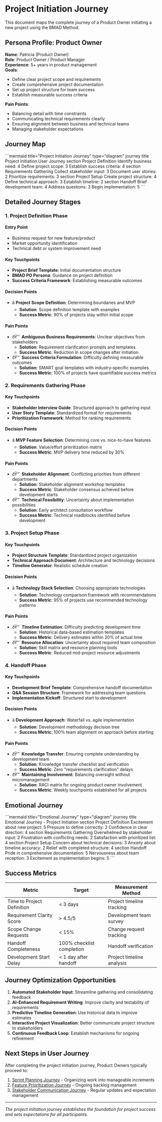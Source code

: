 ﻿# Project Initiation Journey

This document maps the complete journey of a Product Owner initiating a new project using the BMAD Method.

## Persona Profile: Product Owner

**Name**: Patricia (Product Owner)  
**Role**: Product Owner / Product Manager  
**Experience**: 5+ years in product management  
**Goals**:
- Define clear project scope and requirements
- Create comprehensive project documentation
- Set up project structure for team success
- Establish measurable success criteria

**Pain Points**:
- Balancing detail with time constraints
- Communicating technical requirements clearly
- Ensuring alignment between business and technical teams
- Managing stakeholder expectations

## Journey Map

\```mermaid title="Project Initiation Journey" type="diagram"
journey
    title Project Initiation User Journey
    section Project Definition
      Identify business need: 4
      Define project scope: 3
      Establish success criteria: 4
    section Requirements Gathering
      Collect stakeholder input: 3
      Document user stories: 2
      Prioritize requirements: 3
    section Project Setup
      Create project structure: 4
      Define technical approach: 3
      Establish timeline: 2
    section Handoff
      Brief development team: 4
      Address questions: 3
      Begin implementation: 5
\```

## Detailed Journey Stages

### 1. Project Definition Phase

#### Entry Point
- Business request for new feature/product
- Market opportunity identification
- Technical debt or system improvement need

#### Key Touchpoints
- **Project Brief Template**: Initial documentation structure
- **BMAD PO Persona**: Guidance on project definition
- **Success Criteria Framework**: Establishing measurable outcomes

#### Decision Points
- â­ **Project Scope Definition**: Determining boundaries and MVP
  - **Solution**: Scope definition template with examples
  - **Success Metric**: 90% of projects stay within initial scope

#### Pain Points
- ðŸ”´ **Ambiguous Business Requirements**: Unclear objectives from stakeholders
  - **Solution**: Requirement clarification prompts and templates
  - **Success Metric**: Reduction in scope changes after initiation
- ðŸ”´ **Success Criteria Formulation**: Difficulty defining measurable outcomes
  - **Solution**: SMART goal templates with industry-specific examples
  - **Success Metric**: 100% of projects have quantifiable success metrics

### 2. Requirements Gathering Phase

#### Key Touchpoints
- **Stakeholder Interview Guide**: Structured approach to gathering input
- **User Story Template**: Standardized format for requirements
- **Prioritization Framework**: Method for ranking requirements

#### Decision Points
- â­ **MVP Feature Selection**: Determining core vs. nice-to-have features
  - **Solution**: Value/effort prioritization matrix
  - **Success Metric**: MVP delivery time reduced by 30%

#### Pain Points
- ðŸ”´ **Stakeholder Alignment**: Conflicting priorities from different departments
  - **Solution**: Stakeholder alignment workshop templates
  - **Success Metric**: Stakeholder consensus achieved before development starts
- ðŸ”´ **Technical Feasibility**: Uncertainty about implementation possibilities
  - **Solution**: Early architect consultation workflow
  - **Success Metric**: Technical roadblocks identified before development

### 3. Project Setup Phase

#### Key Touchpoints
- **Project Structure Template**: Standardized project organization
- **Technical Approach Document**: Architecture and technology decisions
- **Timeline Generator**: Realistic schedule creation

#### Decision Points
- â­ **Technology Stack Selection**: Choosing appropriate technologies
  - **Solution**: Technology comparison framework with recommendations
  - **Success Metric**: 95% of projects use recommended technology patterns

#### Pain Points
- ðŸ”´ **Timeline Estimation**: Difficulty predicting development time
  - **Solution**: Historical data-based estimation templates
  - **Success Metric**: Delivery estimates within 20% of actual time
- ðŸ”´ **Resource Allocation**: Uncertainty about required team composition
  - **Solution**: Skill matrix and resource planning tools
  - **Success Metric**: Reduced mid-project resource adjustments

### 4. Handoff Phase

#### Key Touchpoints
- **Development Brief Template**: Comprehensive handoff documentation
- **Q&A Session Structure**: Framework for addressing team questions
- **Implementation Kickoff**: Structured start to development

#### Decision Points
- â­ **Development Approach**: Waterfall vs. agile implementation
  - **Solution**: Development methodology decision tree
  - **Success Metric**: 100% team alignment on approach before starting

#### Pain Points
- ðŸ”´ **Knowledge Transfer**: Ensuring complete understanding by development team
  - **Solution**: Knowledge transfer checklist and verification
  - **Success Metric**: Zero "requirements clarification" delays
- ðŸ”´ **Maintaining Involvement**: Balancing oversight without micromanagement
  - **Solution**: RACI matrix for ongoing product owner involvement
  - **Success Metric**: Weekly touchpoints established for all projects

## Emotional Journey

\```mermaid title="Emotional Journey" type="diagram"
journey
    title Emotional Journey - Project Initiation
    section Project Definition
      Excitement about new project: 5
      Pressure to define correctly: 2
      Confidence in clear direction: 4
    section Requirements Gathering
      Overwhelmed by stakeholder input: 2
      Frustration with conflicting needs: 2
      Satisfaction with prioritized list: 4
    section Project Setup
      Concern about technical decisions: 3
      Anxiety about timeline accuracy: 2
      Relief with completed structure: 4
    section Handoff
      Pride in comprehensive documentation: 5
      Nervousness about team reception: 3
      Excitement as implementation begins: 5
\```

## Success Metrics

| Metric | Target | Measurement Method |
|--------|--------|-------------------|
| Time to Project Definition | < 3 days | Project timeline tracking |
| Requirement Clarity Score | > 4.5/5 | Development team survey |
| Scope Change Requests | < 15% | Change request tracking |
| Handoff Completeness | 100% checklist completion | Handoff verification |
| Development Start Delay | < 1 day after handoff | Project timeline analysis |

## Journey Optimization Opportunities

1. **Automated Stakeholder Input**: Streamline gathering and consolidating feedback
2. **AI-Enhanced Requirement Writing**: Improve clarity and testability of requirements
3. **Predictive Timeline Generation**: Use historical data to improve estimates
4. **Interactive Project Visualization**: Better communicate project structure to stakeholders
5. **Continuous Feedback Loop**: Establish mechanisms for ongoing refinement

## Next Steps in User Journey

After completing the project initiation journey, Product Owners typically proceed to:

1. [Sprint Planning Journey](sprint-planning.md) - Organizing work into manageable increments
2. [Feature Prioritization Journey](feature-prioritization.md) - Ongoing backlog management
3. [Stakeholder Communication Journey](stakeholder-communication.md) - Regular updates and expectation management

---

*The project initiation journey establishes the foundation for project success and sets expectations for all participants.*
